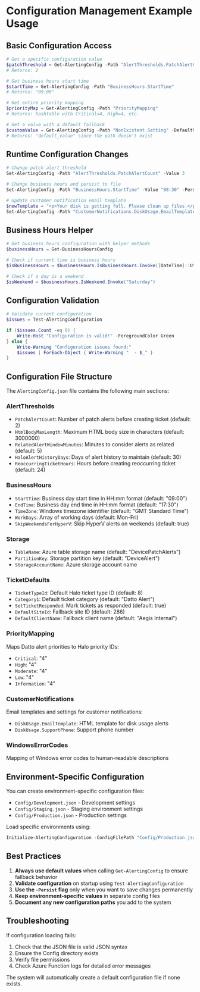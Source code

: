# Configuration Management Example Usage

## Basic Configuration Access

```powershell
# Get a specific configuration value
$patchThreshold = Get-AlertingConfig -Path "AlertThresholds.PatchAlertCount"
# Returns: 2

# Get business hours start time
$startTime = Get-AlertingConfig -Path "BusinessHours.StartTime"
# Returns: "09:00"

# Get entire priority mapping
$priorityMap = Get-AlertingConfig -Path "PriorityMapping"
# Returns: hashtable with Critical=4, High=4, etc.

# Get a value with a default fallback
$customValue = Get-AlertingConfig -Path "NonExistent.Setting" -DefaultValue "default_value"
# Returns: "default_value" since the path doesn't exist
```

## Runtime Configuration Changes

```powershell
# Change patch alert threshold
Set-AlertingConfig -Path "AlertThresholds.PatchAlertCount" -Value 3

# Change business hours and persist to file
Set-AlertingConfig -Path "BusinessHours.StartTime" -Value "08:30" -Persist

# Update customer notification email template
$newTemplate = "<p>Your disk is getting full. Please clean up files.</p>"
Set-AlertingConfig -Path "CustomerNotifications.DiskUsage.EmailTemplate" -Value $newTemplate -Persist
```

## Business Hours Helper

```powershell
# Get business hours configuration with helper methods
$businessHours = Get-BusinessHoursConfig

# Check if current time is business hours
$isBusinessHours = $businessHours.IsBusinessHours.Invoke([DateTime]::UtcNow)

# Check if a day is a weekend
$isWeekend = $businessHours.IsWeekend.Invoke("Saturday")
```

## Configuration Validation

```powershell
# Validate current configuration
$issues = Test-AlertingConfiguration

if ($issues.Count -eq 0) {
    Write-Host "Configuration is valid!" -ForegroundColor Green
} else {
    Write-Warning "Configuration issues found:"
    $issues | ForEach-Object { Write-Warning "  - $_" }
}
```

## Configuration File Structure

The `AlertingConfig.json` file contains the following main sections:

### AlertThresholds
- `PatchAlertCount`: Number of patch alerts before creating ticket (default: 2)
- `HtmlBodyMaxLength`: Maximum HTML body size in characters (default: 3000000)
- `RelatedAlertWindowMinutes`: Minutes to consider alerts as related (default: 5)
- `HaloAlertHistoryDays`: Days of alert history to maintain (default: 30)
- `ReoccurringTicketHours`: Hours before creating reoccurring ticket (default: 24)

### BusinessHours
- `StartTime`: Business day start time in HH:mm format (default: "09:00")
- `EndTime`: Business day end time in HH:mm format (default: "17:30")
- `TimeZone`: Windows timezone identifier (default: "GMT Standard Time")
- `WorkDays`: Array of working days (default: Mon-Fri)
- `SkipWeekendsForHyperV`: Skip HyperV alerts on weekends (default: true)

### Storage
- `TableName`: Azure table storage name (default: "DevicePatchAlerts")
- `PartitionKey`: Storage partition key (default: "DeviceAlert")
- `StorageAccountName`: Azure storage account name

### TicketDefaults
- `TicketTypeId`: Default Halo ticket type ID (default: 8)
- `Category1`: Default ticket category (default: "Datto Alert")
- `SetTicketResponded`: Mark tickets as responded (default: true)
- `DefaultSiteId`: Fallback site ID (default: 286)
- `DefaultClientName`: Fallback client name (default: "Aegis Internal")

### PriorityMapping
Maps Datto alert priorities to Halo priority IDs:
- `Critical`: "4"
- `High`: "4"
- `Moderate`: "4"
- `Low`: "4"
- `Information`: "4"

### CustomerNotifications
Email templates and settings for customer notifications:
- `DiskUsage.EmailTemplate`: HTML template for disk usage alerts
- `DiskUsage.SupportPhone`: Support phone number

### WindowsErrorCodes
Mapping of Windows error codes to human-readable descriptions

## Environment-Specific Configuration

You can create environment-specific configuration files:

- `Config/Development.json` - Development settings
- `Config/Staging.json` - Staging environment settings  
- `Config/Production.json` - Production settings

Load specific environments using:
```powershell
Initialize-AlertingConfiguration -ConfigFilePath "Config/Production.json"
```

## Best Practices

1. **Always use default values** when calling `Get-AlertingConfig` to ensure fallback behavior
2. **Validate configuration** on startup using `Test-AlertingConfiguration`
3. **Use the `-Persist` flag** only when you want to save changes permanently
4. **Keep environment-specific values** in separate config files
5. **Document any new configuration paths** you add to the system

## Troubleshooting

If configuration loading fails:
1. Check that the JSON file is valid JSON syntax
2. Ensure the Config directory exists
3. Verify file permissions
4. Check Azure Function logs for detailed error messages

The system will automatically create a default configuration file if none exists.
